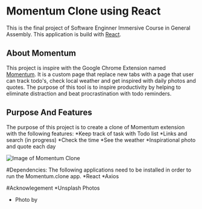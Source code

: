 # Momentum Clone using React

This is the final project of Software Enginner Immersive Course in General Assembly. This application is build with [React](https://reactjs.org/).

## About Momentum
This project is inspire with the Google Chrome Extension named [Momentum](https://momentumdash.com/). It is a custom page that replace new tabs with a page that user can track todo's, check local weather and get inspired with daily photos and quotes. The purpose of this tool is to inspire productivity by helping to eliminate distraction and beat procrastination with todo reminders.

## Purpose And Features
The purpose of this project is to create a clone of Momentum extension with the following features:
*Keep track of task with Todo list
*Links and search (in progress)
*Check the time
*See the weather
*Inspirational photo and quote each day

![Image of Momentum Clone](https://imgur.com/a/osQAfAX)

#Dependencies:
The following applications need to be installed in order to run the Momentum.clone app.
*React
*Axios

#Acknowlegement
*Unsplash Photos
  * Photo by 


